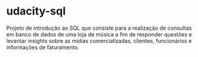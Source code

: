 # udacity-sql
Projeto de introdução ao SQL que consiste para a realização de consultas em banco de dados de uma loja de música a fim de responder questões e levantar insights sobre as mídias comercializadas, clientes, funcionários e informações de faturamento.
